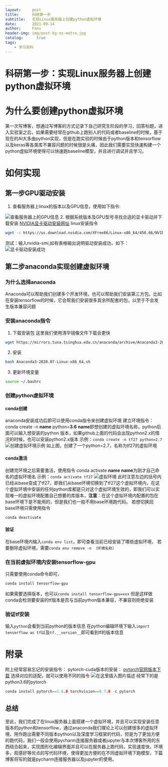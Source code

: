 ```yaml
---
layout:     post
title:      科研第一步
subtitle:   实现Linux服务器上创建python虚拟环境
date:       2021-09-14
author:     Fans
header-img: img/post-bg-os-metro.jpg
catalog: 	  true
tags:
    - 学习资料
---
```




# 科研第一步：实现Linux服务器上创建python虚拟环境

# 为什么要创建python虚拟环境

第一次写博客，想通过写博客的方式记录下自己研究生阶段的学习，回答标题，进入实验室之后，如果需要经常在github上跑别人的代码或者baseline的时候，基于现在的AI大多由python实现，但是在跑实验的时候由于python版本和tensorflow以及keras等各类库不兼容问题的时候很是头痛，因此我们需要实现快速构建一个python虚拟环境使得可以快速跑baseline模型，并且进行调试并且学习。

# 如何实现
## 第一步GPU驱动安装
1. 查看服务器上linux的版本以及GPU信息，使用如下指令:

![查看服务器上的GPU信息](https://img-blog.csdnimg.cn/20201113192239794.png?x-oss-process=image/watermark,type_ZmFuZ3poZW5naGVpdGk,shadow_10,text_aHR0cHM6Ly9ibG9nLmNzZG4ubmV0L2ZzMTM0MTgyNTEzNw==,size_16,color_FFFFFF,t_70#pic_center)
2. 根据系统版本及GPU型号寻找合适的显卡驱动并下载安装
[NVIDIA显卡驱动安装网址](https://www.nvidia.com/Download/index.aspx?lang=en-us)
linux安装指令

```bash
wget -c https://us.download.nvidia.com/XFree86/Linux-x86_64/450.66/NVIDIA-Linux-x86_64-450.66.run
```

测试：输入nvidia-smi,如有表格输出说明驱动安装成功，如下：
![显卡驱动安装成功](https://img-blog.csdnimg.cn/20201113192610102.png?x-oss-process=image/watermark,type_ZmFuZ3poZW5naGVpdGk,shadow_10,text_aHR0cHM6Ly9ibG9nLmNzZG4ubmV0L2ZzMTM0MTgyNTEzNw==,size_16,color_FFFFFF,t_70#pic_center)
## 第二步anaconda实现创建虚拟环境
### 为什么选择anaconda
Anaconda可以帮助我们创建多个开发环境，也可以帮助我们安装第三方包。比如在安装tensorflow的时候，它会帮我们安装很多其余所配套的包，以至于不会发生版本兼容问题
### 安装anaconda指令
1. 下载安装包
这里我们使用清华镜像文件下载会更快
```bash
wget https://mirrors.tuna.tsinghua.edu.cn/anaconda/archive/Anaconda3-2020.07-Linux-x86_64.sh
```
2. 安装

```bash
bash Anaconda3-2020.07-Linux-x86_64.sh
```
3. 更新环境变量

```bash
source ~/.bashrc
```
### 创建python虚拟环境
#### conda创建 
anaconda安装成功后即可以使用conda指令来创建虚拟环境
建立环境指令：
conda create -n **name** python=**3.6**
**name**即想创建的虚拟环境名称，python后面可以输入想安装的python
版本，如果github上面的代码会出现python2.x的情况的时候，也可以安装python2.x版本
示例：`conda create -n tf27 python=2.7`
![创建虚拟环境示例](https://img-blog.csdnimg.cn/20201113193714226.png?x-oss-process=image/watermark,type_ZmFuZ3poZW5naGVpdGk,shadow_10,text_aHR0cHM6Ly9ibG9nLmNzZG4ubmV0L2ZzMTM0MTgyNTEzNw==,size_16,color_FFFFFF,t_70#pic_center)
如上图，创建了一个python=2.7，名称为tf27的虚拟环境
#### conda激活
创建完环境之后需要激活，使用指令
conda activate **name**
**name**为刚才自己命名的虚拟环境名
示例：`conda activate tf27`
![虚拟环境](https://img-blog.csdnimg.cn/20201113194133293.png#pic_center)
此时注意左边的括号内已经从base变成了tf27，即我们从base环境切换到了tf27这个虚拟环境内，在这个虚拟环境中安装的任何python库都是只对这个虚拟环境生效的，即我们可以实现唯一的虚拟环境配置自己想要的库版本，**注意**：在这个虚拟环境内配置的包在base环境下是不能用的，但是我们也一般不用base环境跑代码。
若想切换回base环境只需使用指令
```bash
conda deactivate
```
#### 验证
在base环境内输入`conda env list`，即可查看当前已经安装了哪些虚拟环境，
若要删除虚拟环境，需要`conda env remove -n （环境名称）`

### 在当前虚拟环境内安装tensorflow-gpu
只需要使用conda命令即可，

```bash
conda install tensorflow-gpu
```
如果需要选择版本，也可以`conda install tensorflow-gpu=xxx`
但是这样做conda会检测要安装的tf版本是否与当前python版本兼容，不兼容则拒绝安装
### 验证tf安装
输入`python`会看到当前python的版本信息
在python编辑环境下输入`import tensorflow as tf`以及`tf.__version__`即可看到tf的版本信息
# 附录
附上经常容易忘记的安装指令：
pytorch-cuda版本的安装：
[pytorch官网版本下载](https://pytorch.org/)
选择对应的适配，就可以使用不同的指令
![在这里插入图片描述](https://img-blog.csdnimg.cn/20210511213826593.png?x-oss-process=image/watermark,type_ZmFuZ3poZW5naGVpdGk,shadow_10,text_aHR0cHM6Ly9ibG9nLmNzZG4ubmV0L2ZzMTM0MTgyNTEzNw==,size_16,color_FFFFFF,t_70)
经常下的是python3.6的pytorch

```c
conda install pytorch==1.6.0 torchvision==0.7.0 -c pytorch
```

## 总结
至此，我们完成了在linux服务器上面搭建一个虚拟环境，并且可以实现安装任意版本的python和tensorflow，通过anaconda我们理论上可以创建很多的虚拟环境，用作跑出需要不同版本python以及深度学习框架的代码，但是为了更加方便的跑代码，我们一般会使用pycharm连接服务器或者jupyter与本次博客所用的东西结合起来，实现图形化编辑界面并且可以在服务器上跑代码，实现速度快，环境多，观感好等优点的写代码环境，使得更加方便的在不同虚拟环境下跑模型，下篇博客将写的就是pycharm连接服务器以及jupyter的使用。